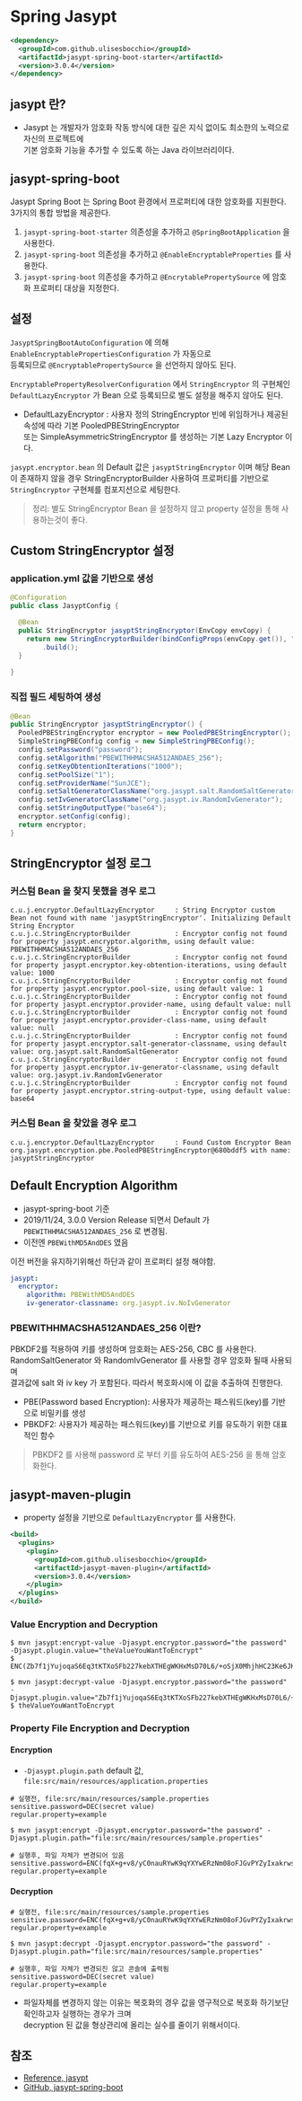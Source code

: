 # Spring Jasypt

```xml
<dependency>
  <groupId>com.github.ulisesbocchio</groupId>
  <artifactId>jasypt-spring-boot-starter</artifactId>
  <version>3.0.4</version>
</dependency>
```

## jasypt 란?

- Jasypt 는 개발자가 암호화 작동 방식에 대한 깊은 지식 없이도 최소한의 노력으로 자신의 프로젝트에   
  기본 암호화 기능을 추가할 수 있도록 하는 Java 라이브러리이다.

## jasypt-spring-boot

Jasypt Spring Boot 는 Spring Boot 환경에서 프로퍼티에 대한 암호화를 지원한다.
3가지의 통합 방법을 제공한다.

1. `jasypt-spring-boot-starter` 의존성을 추가하고 `@SpringBootApplication` 을 사용한다.
2. `jasypt-spring-boot` 의존성을 추가하고 `@EnableEncryptableProperties` 를 사용한다.
3. `jasypt-spring-boot` 의존성을 추가하고 `@EncrytablePropertySource` 에 암호화 프로퍼티 대상을 지정한다.

## 설정

`JasyptSpringBootAutoConfiguration` 에 의해 `EnableEncryptablePropertiesConfiguration` 가 자동으로  
등록되므로 `@EncryptablePropertySource` 을 선언하지 않아도 된다.

`EncryptablePropertyResolverConfiguration` 에서 `StringEncryptor` 의 구현체인   
`DefaultLazyEncryptor` 가 Bean 으로 등록되므로 별도 설정을 해주지 않아도 된다.

- DefaultLazyEncryptor : 사용자 정의 StringEncryptor 빈에 위임하거나 제공된 속성에 따라 기본 PooledPBEStringEncryptor   
  또는 SimpleAsymmetricStringEncryptor 를 생성하는 기본 Lazy Encryptor 이다.

`jasypt.encryptor.bean` 의 Default 값은 `jasyptStringEncryptor` 이며 해당 Bean 이 존재하지 않을 경우
StringEncryptorBuilder 사용하여 프로퍼티를 기반으로 `StringEncryptor` 구현체를 컴포지션으로 세팅한다.

> 정리: 별도 StringEncryptor Bean 을 설정하지 않고 property 설정을 통해 사용하는것이 좋다.  

## Custom StringEncryptor 설정

### application.yml 값을 기반으로 생성

```java
@Configuration
public class JasyptConfig {

  @Bean
  public StringEncryptor jasyptStringEncryptor(EnvCopy envCopy) {
    return new StringEncryptorBuilder(bindConfigProps(envCopy.get()), "jasypt.encryptor")
        .build();
  }
  
}
```

### 직접 필드 세팅하여 생성

```java
@Bean
public StringEncryptor jasyptStringEncryptor() {
  PooledPBEStringEncryptor encryptor = new PooledPBEStringEncryptor();
  SimpleStringPBEConfig config = new SimpleStringPBEConfig();
  config.setPassword("password");
  config.setAlgorithm("PBEWITHHMACSHA512ANDAES_256");
  config.setKeyObtentionIterations("1000");
  config.setPoolSize("1");
  config.setProviderName("SunJCE");
  config.setSaltGeneratorClassName("org.jasypt.salt.RandomSaltGenerator");
  config.setIvGeneratorClassName("org.jasypt.iv.RandomIvGenerator");
  config.setStringOutputType("base64");
  encryptor.setConfig(config);
  return encryptor;
}
```

## StringEncryptor 설정 로그

### 커스텀 Bean 을 찾지 못했을 경우 로그

```text
c.u.j.encryptor.DefaultLazyEncryptor     : String Encryptor custom Bean not found with name 'jasyptStringEncryptor'. Initializing Default String Encryptor
c.u.j.c.StringEncryptorBuilder           : Encryptor config not found for property jasypt.encryptor.algorithm, using default value: PBEWITHHMACSHA512ANDAES_256
c.u.j.c.StringEncryptorBuilder           : Encryptor config not found for property jasypt.encryptor.key-obtention-iterations, using default value: 1000
c.u.j.c.StringEncryptorBuilder           : Encryptor config not found for property jasypt.encryptor.pool-size, using default value: 1
c.u.j.c.StringEncryptorBuilder           : Encryptor config not found for property jasypt.encryptor.provider-name, using default value: null
c.u.j.c.StringEncryptorBuilder           : Encryptor config not found for property jasypt.encryptor.provider-class-name, using default value: null
c.u.j.c.StringEncryptorBuilder           : Encryptor config not found for property jasypt.encryptor.salt-generator-classname, using default value: org.jasypt.salt.RandomSaltGenerator
c.u.j.c.StringEncryptorBuilder           : Encryptor config not found for property jasypt.encryptor.iv-generator-classname, using default value: org.jasypt.iv.RandomIvGenerator
c.u.j.c.StringEncryptorBuilder           : Encryptor config not found for property jasypt.encryptor.string-output-type, using default value: base64
```

### 커스텀 Bean 을 찾았을 경우 로그

```text
c.u.j.encryptor.DefaultLazyEncryptor     : Found Custom Encryptor Bean org.jasypt.encryption.pbe.PooledPBEStringEncryptor@680bddf5 with name: jasyptStringEncryptor
```

## Default Encryption Algorithm

- jasypt-spring-boot 기준
- 2019/11/24, 3.0.0 Version Release 되면서 Default 가 `PBEWITHHMACSHA512ANDAES_256` 로 변경됨.
- 이전엔 `PBEWithMD5AndDES` 였음

이전 버전을 유지하기위해선 하단과 같이 프로퍼티 설정 해야함.

```yaml
jasypt:
  encryptor:
    algorithm: PBEWithMD5AndDES
    iv-generator-classname: org.jasypt.iv.NoIvGenerator
```

### PBEWITHHMACSHA512ANDAES_256 이란?

PBKDF2를 적용하여 키를 생성하며 암호화는 AES-256, CBC 를 사용한다.  
RandomSaltGenerator 와 RandomIvGenerator 를 사용할 경우 암호화 될때 사용되며  
결과값에 salt 와 iv key 가 포함된다. 따라서 복호화시에 이 값을 추출하여 진행한다.

- PBE(Password based Encryption): 사용자가 제공하는 패스워드(key)를 기반으로 비밀키를 생성
- PBKDF2: 사용자가 제공하는 패스워드(key)를 기반으로 키를 유도하기 위한 대표적인 함수

> PBKDF2 를 사용해 password 로 부터 키를 유도하여 AES-256 을 통해 암호화한다.

## jasypt-maven-plugin

- property 설정을 기반으로 `DefaultLazyEncryptor` 를 사용한다.

```xml
<build>
  <plugins>
    <plugin>
      <groupId>com.github.ulisesbocchio</groupId>
      <artifactId>jasypt-maven-plugin</artifactId>
      <version>3.0.4</version>
    </plugin>
  </plugins>
</build>
```

### Value Encryption and Decryption

```shell
$ mvn jasypt:encrypt-value -Djasypt.encryptor.password="the password" -Djasypt.plugin.value="theValueYouWantToEncrypt"
$ ENC(Zb7f1jYujoqaS6Eq3tKTXoSFb227kebXTHEgWKHxMsD70L6/+oSjX0MhjhHC23Ke6JKawBIPxsJCnZlqOqmFKw==)

$ mvn jasypt:decrypt-value -Djasypt.encryptor.password="the password" -Djasypt.plugin.value="Zb7f1jYujoqaS6Eq3tKTXoSFb227kebXTHEgWKHxMsD70L6/+oSjX0MhjhHC23Ke6JKawBIPxsJCnZlqOqmFKw=="
$ theValueYouWantToEncrypt
```

### Property File Encryption and Decryption

#### Encryption

- `-Djasypt.plugin.path` default 값, `file:src/main/resources/application.properties`

```properties
# 실행전, file:src/main/resources/sample.properties
sensitive.password=DEC(secret value)
regular.property=example
```

```shell
$ mvn jasypt:encrypt -Djasypt.encryptor.password="the password" -Djasypt.plugin.path="file:src/main/resources/sample.properties"
```

```properties
# 실행후, 파일 자체가 변경되어 있음
sensitive.password=ENC(fqX+g+v8/yC0nauRYwK9qYXYwERzNm08oFJGvPYZyIxakrws6/e2bgSynWRfyFTZ)
regular.property=example
```

#### Decryption

```properties
# 실행전, file:src/main/resources/sample.properties
sensitive.password=ENC(fqX+g+v8/yC0nauRYwK9qYXYwERzNm08oFJGvPYZyIxakrws6/e2bgSynWRfyFTZ)
regular.property=example
```

```shell
$ mvn jasypt:decrypt -Djasypt.encryptor.password="the password" -Djasypt.plugin.path="file:src/main/resources/sample.properties"
```

```properties
# 실행후, 파일 자체가 변경되진 않고 콘솔에 출력됨
sensitive.password=DEC(secret value)
regular.property=example
```

- 파일자체를 변경하지 않는 이유는 복호화의 경우 값을 영구적으로 복호화 하기보단 확인하고자 실행하는 경우가 크며  
  decryption 된 값을 형상관리에 올리는 실수를 줄이기 위해서이다.

## 참조

- [Reference, jasypt](http://www.jasypt.org/)
- [GitHub, jasypt-spring-boot](https://github.com/ulisesbocchio/jasypt-spring-boot)
